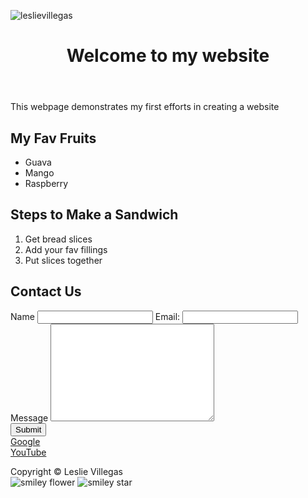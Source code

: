 ![leslievillegas](https://github.com/CIT82/lesliev-pub/assets/156046351/bb96fcd2-3679-4faa-8e6c-e992da6d7d08)
  <head>
    <meta charset="UTF-8" />
    <meta name="viewport" content="width=device-width, initial-scale=1.0" />
    <title>My Website</title>
    <link rel="stylesheet" href="style.css" />
    <script>
      src = "main.js";
    </script>
  </head>

  <body>
    <header>
      <h1 class="outline">Welcome to my website</h1>
    </header>
    <main>
      <p>This webpage demonstrates my first efforts in creating a website</p>
      <section>
        <h2>My Fav Fruits</h2>
        <ul>
          <li>Guava</li>
          <li>Mango</li>
          <li>Raspberry</li>
        </ul>
      </section>
      <section>
        <h2>Steps to Make a Sandwich</h2>
        <ol>
          <li>Get bread slices</li>
          <li>Add your fav fillings</li>
          <li>Put slices together</li>
        </ol>
      </section>
      <section>
        <h2>Contact Us</h2>
        <form action="">
            <label>Name</label>
            <input type="text">
            <label for="">Email:</label>
            <input type="email">
            <br>
            <label>Message</label>
            <textarea cols="30" rows="10"></textarea>
            <br>
            <button>Submit</button> 
            <br>
            <a href="https://www.google.com/" target="_blank">Google</a>
            <br>
            <a href="https://www.youtube.com/" target="_blank">YouTube</a>
        </form>
      </section>
    </main>
    <footer>Copyright &copy; Leslie Villegas</footer>
    <img class= "flower" src="Images/flower.png" alt="smiley flower">
    <img class="star" src="Images/star.png" alt="smiley star">
  </body>
